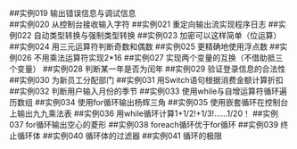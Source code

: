 ##实例019 输出错误信息与调试信息  
##实例020 从控制台接收输入字符
##实例021 重定向输出流实现程序日志
##实例022 自动类型转换与强制类型转换
##实例023 加密可以这样简单（位运算）
##实例024 用三元运算符判断奇数和偶数
##实例025 更精确地使用浮点数
##实例026 不用乘法运算符实现2*16
##实例027 实现两个变量的互换（不借助抵三个变量）
##实例028 判断某一年是否为闰年
##实例029 验证登录信息的合法性
##实例030 为新员工分配部门
##实例031 用Switch语句根据消费金额计算折扣
##实例032 判断用户输入月份的季节
##实例033 使用while与自增运算符循环遍历数组
##实例034 使用for循环输出杨辉三角
##实例035 使用嵌套循环在控制台上输出九九乘法表
##实例036 用while循环计算1+1/2!+1/3!……1/20！
##实例037 for循环输出空心的菱形
##实例038 foreach循环优于for循环
##实例039 终止循环体
##实例040 循环体的过滤器
##实例041 循环的极限